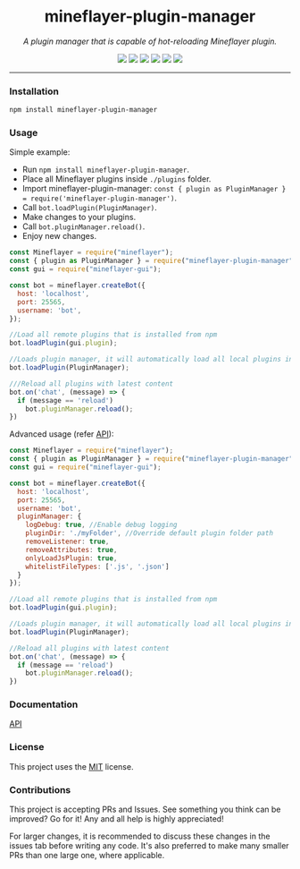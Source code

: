 <h1 align="center">mineflayer-plugin-manager</h1>
<p align="center"><i>A plugin manager that is capable of hot-reloading Mineflayer plugin.</i></p>

<p align="center">
  <img src="https://github.com/JungleDome/mineflayer-plugin-manager/workflows/Build/badge.svg" />
  <img src="https://img.shields.io/npm/v/mineflayer-plugin-manager" />
  <img src="https://img.shields.io/github/repo-size/JungleDome/mineflayer-plugin-manager" />
  <img src="https://img.shields.io/npm/dm/mineflayer-plugin-manager" />
  <img src="https://img.shields.io/github/contributors/JungleDome/mineflayer-plugin-manager" />
  <img src="https://img.shields.io/github/license/JungleDome/mineflayer-plugin-manager" />
</p>

---

### Installation

```bash
npm install mineflayer-plugin-manager
```

### Usage

Simple example:

- Run `npm install mineflayer-plugin-manager`.
- Place all Mineflayer plugins inside `./plugins` folder.
- Import mineflayer-plugin-manager: `const { plugin as PluginManager } = require('mineflayer-plugin-manager')`.
- Call `bot.loadPlugin(PluginManager)`.
- Make changes to your plugins.
- Call `bot.pluginManager.reload()`.
- Enjoy new changes.

```js
const Mineflayer = require("mineflayer");
const { plugin as PluginManager } = require("mineflayer-plugin-manager");
const gui = require("mineflayer-gui");

const bot = mineflayer.createBot({
  host: 'localhost',
  port: 25565,
  username: 'bot',
});

//Load all remote plugins that is installed from npm
bot.loadPlugin(gui.plugin);

//Loads plugin manager, it will automatically load all local plugins inside './myFolder' folder
bot.loadPlugin(PluginManager);

///Reload all plugins with latest content
bot.on('chat', (message) => {
  if (message == 'reload')
    bot.pluginManager.reload();
})
```

Advanced usage (refer [API](https://github.com/JungleDome/mineflayer-plugin-manager/blob/master/docs/api.md)):

```js
const Mineflayer = require("mineflayer");
const { plugin as PluginManager } = require("mineflayer-plugin-manager");
const gui = require("mineflayer-gui");

const bot = mineflayer.createBot({
  host: 'localhost',
  port: 25565,
  username: 'bot',
  pluginManager: {
    logDebug: true, //Enable debug logging
    pluginDir: './myFolder', //Override default plugin folder path
    removeListener: true,
    removeAttributes: true,
    onlyLoadJsPlugin: true,
    whitelistFileTypes: ['.js', '.json']
  }
});

//Load all remote plugins that is installed from npm
bot.loadPlugin(gui.plugin);

//Loads plugin manager, it will automatically load all local plugins inside './myFolder' folder
bot.loadPlugin(PluginManager);

//Reload all plugins with latest content
bot.on('chat', (message) => {
  if (message == 'reload')
    bot.pluginManager.reload();
})
```

### Documentation

[API](https://github.com/JungleDome/mineflayer-plugin-manager/blob/master/docs/api.md)

### License

This project uses the [MIT](https://github.com/JungleDome/mineflayer-plugin-manager/blob/master/LICENSE) license.

### Contributions

This project is accepting PRs and Issues. See something you think can be improved? Go for it! Any and all help is highly appreciated!

For larger changes, it is recommended to discuss these changes in the issues tab before writing any code. It's also preferred to make many smaller PRs than one large one, where applicable.
